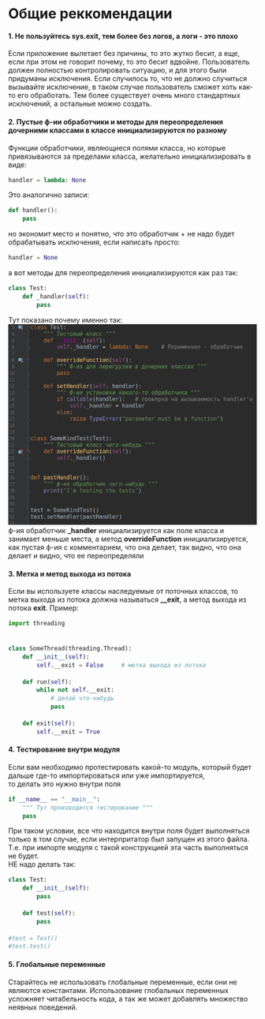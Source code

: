 # Общие реккомендации

#### 1. Не пользуйтесь sys.exit, тем более без логов, а логи - это плохо
Если приложение вылетает без причины, то это жутко бесит, а еще, если при этом не говорит почему, то это бесит вдвойне.
Пользователь должен полностью контролировать ситуацию, и для этого были придуманы исключения.
Если случилось то, что не должно случиться вызывайте исключение, в таком случае пользователь сможет хоть
как-то его обработать. Тем более существует очень много стандартных исключений, а остальные можно создать.

#### 2. Пустые ф-ии обработчики и методы для переопределения дочерними классами в классе инициализируются по разному
Функции обработчики, являющиеся полями класса, но которые привязываются за пределами класса, желательно инициализировать в виде:
```python
handler = lambda: None
```
Это аналогично записи:
```python
def handler():
    pass
```
но экономит место и понятно, что это обработчик + не надо будет обрабатывать исключения, если написать просто:
```python
handler = None
```
а вот методы для переопределения инициализируются как раз так:
```python
class Test:
    def _handler(self):
        pass
```

Тут показано почему именно так:
![Image alt](https://github.com/ArtemZaZ/Code-Convention/blob/master/images/functions.png)   
ф-ия обработчик **_handler** инициализируется как поле класса и занимает меньше места, а метод **overrideFunction**
инициализируется, как пустая ф-ия с комментарием, что она делает, так видно, что она делает и
видно, что ее переопределяли

#### 3. Метка и метод выхода из потока
Если вы используете классы наследуемые от поточных классов, то метка выхода из потока должна называться **\_\_exit**,
а метод выхода из потока **exit**.
Пример:
```python
import threading


class SomeThread(threading.Thread):
    def __init__(self):
        self.__exit = False     # метка выхода из потока
    
    def run(self):
        while not self.__exit:
            # делай что-нибудь
            pass
            
    def exit(self):
        self.__exit = True
```
#### 4. Тестирование внутри модуля 
Если вам необходимо протестировать какой-то модуль, который будет дальше где-то импортироваться или уже импортируется,   
то делать это нужно внутри поля   
```python
if __name__ == "__main__":
    """ Тут производится тестирование """
    pass
```
При таком условии, все что находится внутри поля будет выполняться только в том случае, если интерпритатор был запущен из этого файла.
Т.е. при импорте модуля с такой конструкцией эта часть выполняться не будет.   
НЕ надо делать так:
```python
class Test:
    def __init__(self):
        pass
        
    def test(self):
        pass
        
#test = Test()
#test.test()
```

#### 5. Глобальные переменные
Старайтесь не использовать глобальные переменные, если они не являются константами. 
Использование глобальных переменных усложняет читабельность кода, а так же может добавлять множество неявных поведений.

